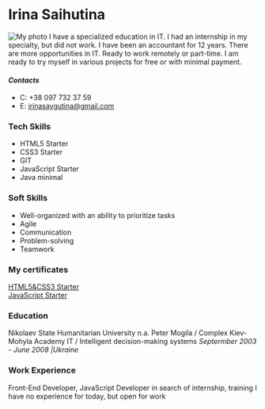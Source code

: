 # **Irina Saihutina**
![My photo](/rsschool-cv/my%20foto1.jpg)
I have a specialized education in IT. I had an internship in my specialty, but did not work. I have been an accountant for 12 years. There are more opportunities in IT. Ready to work remotely or part-time. I am ready to try myself in various projects for free or with minimal payment.

#### *Contacts*
* C: +38 097 732 37 59
* E: irinasaygutina@gmail.com

### **Tech Skills**
* HTML5 Starter
* CSS3 Starter
* GIT
* JavaScript Starter
* Java minimal

### **Soft Skills**
* Well-organized with an ability to prioritize tasks
* Agile
* Communication
* Problem-solving
* Teamwork

### **My certificates**
[HTML5&CSS3 Starter](https://testprovider.com/ru/search-certificate/tp88429757)  
[JavaScript Starter](https://testprovider.com/ru/search-certificate/tp64240530)

### **Education**
Nikolaev State Humanitarian University n.a. Peter Mogila / Complex Kiev-Mohyla Academy
IT / Intelligent decision-making systems
*Septermber 2003 - June 2008 |Ukraine*

### **Work Experience**
Front-End Developer, JavaScript Developer in search of internship, training
I have no experience for today, but open for work
